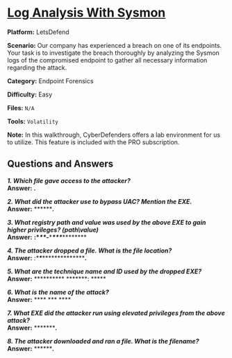 # <a href="https://app.letsdefend.io/challenge/log-analysis-with-sysmon">Log Analysis With Sysmon</a>

**Platform:** LetsDefend

**Scenario:** Our company has experienced a breach on one of its endpoints. Your task is to investigate the breach thoroughly by analyzing the Sysmon logs of the compromised endpoint to gather all necessary information regarding the attack.

**Category:** Endpoint Forensics

**Difficulty:** Easy

**Files:** `N/A`

**Tools:** `Volatility` 

**Note:** In this walkthrough, CyberDefenders offers a lab environment for us to utilize. This feature is included with the PRO subscription.
  
## **Questions and Answers**

***1. Which file gave access to the attacker?***  
**Answer:** ***.***  

***2. What did the attacker use to bypass UAC? Mention the EXE.***  
**Answer:** *********.***  

***3. What registry path and value was used by the above EXE to gain higher privileges? (path\value)***  
**Answer:** ****:\********\*******\**-********\*****\****\*******\********  

***4. The attacker dropped a file. What is the file location?***  
**Answer:** *:\*****\****\*********\********.***  

***5. What are the technique name and ID used by the dropped EXE?***  
**Answer:** ********** *******: *****  

***6. What is the name of the attack?***  
**Answer:** **** *** ****  

***7. What EXE did the attacker run using elevated privileges from the above attack?***  
**Answer:** **********.***  

***8. The attacker downloaded and ran a file. What is the filename?***  
**Answer:** *********.***  
